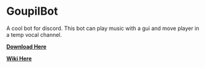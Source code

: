 # GoupilBot

A cool bot for discord.
This bot can play music with a gui and move player in a temp vocal channel.

[**Download Here**](https://github.com/Virus57000/GoupilBot/releases/tag/1.0)

[**Wiki Here**](https://github.com/Virus57000/GoupilBot/wiki)
